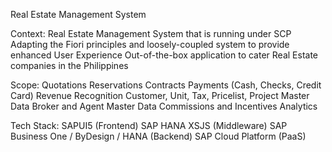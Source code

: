 Real Estate Management System

Context:
	Real Estate Management System that is running under SCP
	Adapting the Fiori principles and loosely-coupled system to provide enhanced User Experience
	Out-of-the-box application to cater Real Estate companies in the Philippines

Scope:
	Quotations
	Reservations
	Contracts
	Payments (Cash, Checks, Credit Card)
	Revenue Recognition
	Customer, Unit, Tax, Pricelist, Project Master Data
	Broker and Agent Master Data
	Commissions and Incentives
	Analytics

Tech Stack:
	SAPUI5 (Frontend)
	SAP HANA XSJS (Middleware)
	SAP Business One / ByDesign / HANA (Backend)
	SAP Cloud Platform (PaaS)
	
	